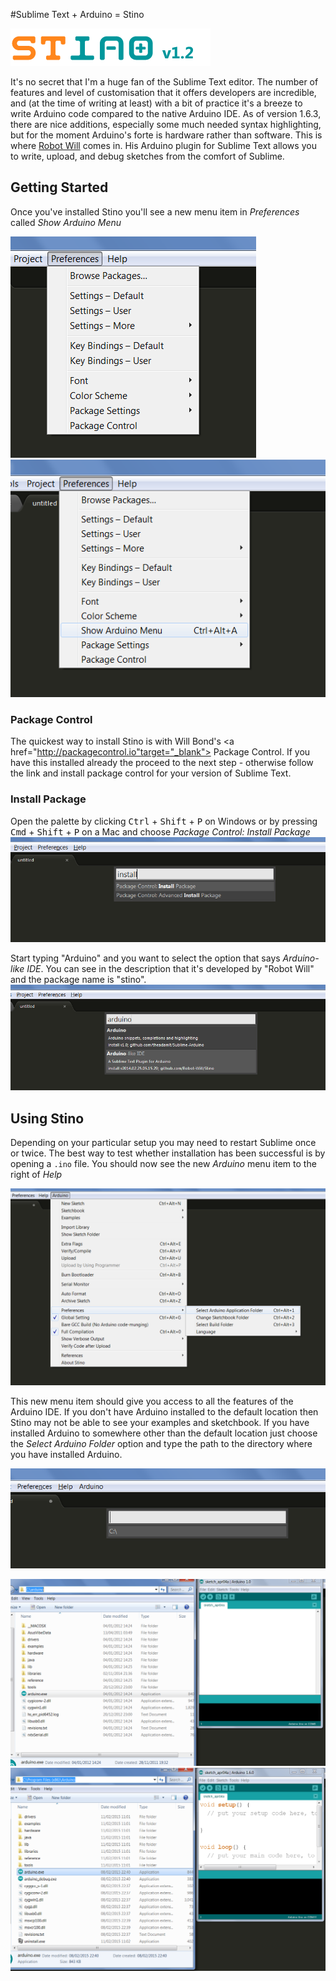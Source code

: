 #Sublime Text + Arduino = Stino

![Stino Logo](img/stino_logo.png "The Stino Logo")

It's no secret that I'm a huge fan of the Sublime Text editor. The number of features and level of customisation that it offers developers are incredible, and (at the time of writing at least) with a bit of practice it's a breeze to write Arduino code compared to the native Arduino IDE. As of version 1.6.3, there are nice additions, especially some much needed syntax highlighting, but for the moment Arduino's forte is hardware rather than software. This is where <a href="http://robot-will.github.io/Stino/" target="_blank">Robot Will</a> comes in. His Arduino plugin for Sublime Text allows you to write, upload, and debug sketches from the comfort of Sublime. 

## Getting Started

Once you've installed Stino you'll see a new menu item in *Preferences* called *Show Arduino Menu*

![Before](img/stino/00before.png "Before")
![After](img/stino/03after.png "After")

### Package Control
The quickest way to install Stino is with Will Bond's <a href="http://packagecontrol.io"target="_blank"> Package Control.</a> If you have this installed already the proceed to the next step - otherwise follow the link and install package control for your version of Sublime Text. 

### Install Package

Open the palette by clicking <kbd>Ctrl</kbd> + <kbd>Shift</kbd> + <kbd>P</kbd> on Windows or by pressing <kbd>Cmd</kbd> + <kbd>Shift</kbd> + <kbd>P</kbd> on a Mac and choose *Package Control: Install Package*
![install](img/stino/01install.png "Install")

Start typing "Arduino" and you want to select the option that says *Arduino-like IDE*. You can see in the description that it's developed by "Robot Will" and the package name is "stino".
![stino](img/stino/02arduino_like_IDE.png "Stino Package")


## Using Stino

Depending on your particular setup you may need to restart Sublime once or twice. The best way to test whether installation has been successful is by opening a `.ino` file. You should now see the new *Arduino* menu item to the right of *Help*

![Arduino Menu Item](img/stino/04selectArduinoFolder.png "Arduino Menu Item")

This new menu item should give you access to all the features of the Arduino IDE. If you don't have Arduino installed to the default location then Stino may not be able to see your examples and sketchbook. If you have installed Arduino to somewhere other than the default location just choose the *Select Arduino Folder* option and type the path to the directory where you have installed Arduino.

![Type path to Arduino](img/stino/05specifyPath.png "Path to Arduino")

![Arduino 1.0](img/stino/06arduino1_0.png "Arduino 1.0 on Windows")
![Arduino 1.6](img/stino/07arduino1_6.png "Arduino 1.6 on Windows")